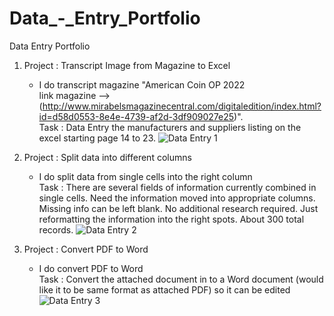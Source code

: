 # Data_-_Entry_Portfolio
Data Entry Portfolio

1. Project : Transcript Image from Magazine to Excel <br>
   - I do transcript magazine "American Coin OP 2022 <br> 
   link magazine --> (http://www.mirabelsmagazinecentral.com/digitaledition/index.html?id=d58d0553-8e4e-4739-af2d-3df909027e25)". <br>
   Task : Data Entry the manufacturers and suppliers listing on the excel starting page 14 to 23.
   ![Data Entry 1](https://user-images.githubusercontent.com/64148241/158172681-3e0f78e2-4b2b-4d98-86a7-10ce6353b2d6.png)
   
2. Project : Split data into different columns <br>
   - I do split data from single cells into the right column <br>
   Task : There are several fields of information currently combined in single cells. Need the information moved into appropriate columns. Missing info can be left blank. No     additional research required. Just reformatting the information into the right spots. About 300 total records.
   ![Data Entry 2](https://user-images.githubusercontent.com/64148241/158311181-df1eb221-c1d8-4e5f-a678-f963d7215c33.png)
   
3. Project : Convert PDF to Word <br>
   - I do convert PDF to Word <br>
   Task : Convert the attached document in to a Word document (would like it to be same format as attached PDF) so it can be edited
   ![Data Entry 3](https://user-images.githubusercontent.com/64148241/158718254-a36f3e25-ac32-4397-882e-5ba870528e78.png)


   

   

